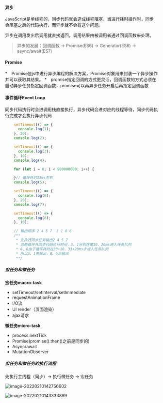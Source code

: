 #### 异步

JavaScript是单线程的，同步代码就会造成线程阻塞，当进行耗时操作时，同步会阻塞之后的代码执行，而异步就不会有这个问题。

异步在调用发出后调用就直接返回，调用结果由被调用者通过回调函数来处理。

>  异步的发展：回调函数 -> Promise(ES6) -> Generator(ES6) -> async/await(ES7)

#### Promise

*　Promise是js中进行异步编程的解决方案，Promise对象用来封装一个异步操作并可以获取其结果。
*　promise指定回调的方式更灵活，回调函数的方式必须在启动异步任务指定回调函数，promise可以再异步任务开启后再指定回调函数



#### 事件循环Event Loop

同步代码执行时会进调用栈直接执行，异步代码会进对应的线程等待，同步代码执行完成才会执行异步代码

```javascript
    setTimeout(() => {
      console.log(1);
    }, 20);
    console.log(2);

    setTimeout(() => {
      console.log(3);
    }, 10);
    console.log(4);

    for (let i = 0; i < 900000000; i++) {

    }// 循环耗时33ms左右
    console.log(5);

    setTimeout(() => {
      console.log(6);
    }, 20);
    console.log(7);

    setTimeout(() => {
      console.log(8);
    }, 10);

    // 输出顺序 2 4 5 7  3 1 8 6
    /**
     * 先执行同步任务输出2 4 5 7
     * 忽略循环外同步代码执行时间，3、1分别在第10、20ms进入任务队列
     * 8、6由于循环耗时在33+10、33+20ms才进入任务队列
     * 所以3、1先输出，8、6后输出
     **/

```



##### 宏任务和微任务

__宏任务macro-task__

* setTimeout/setInterval/setImmediate
* requestAnimationFrame
* I/O流
* UI render（页面渲染）
* ajax请求

__微任务micro-task__

* process.nextTick
* Promise(promise().then()之前是同步的)
* Async/await
* MutationObserver

##### 宏任务和微任务的执行流程

先执行主线程（同步）-> 执行微任务 -> 宏任务


![image-20220210142756602](/image20220210142756602.png)

![image-20220210143333899](/image20220210143333899.png)